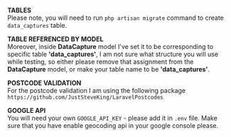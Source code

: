 **TABLES**  
Please note, you will need to run `php artisan migrate` command to create `data_captures` table.

**TABLE REFERENCED BY MODEL**  
Moreover, inside **DataCapture** model I've set it to be corresponding to specific table **'data_captures'**,
I am not sure what structure you will use while testing, so either please remove that assignment from
the **DataCapture** model, or make your table name to be **'data_captures'**.

**POSTCODE VALIDATION**  
For the postcode validation I am using the following package `https://github.com/JustSteveKing/LaravelPostcodes`

**GOOGLE API**  
You will need your own `GOOGLE_API_KEY` - please add it in `.env` file.
Make sure that you have enable geocoding api in your google console please.
